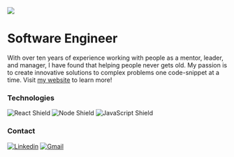 <img src="https://lh3.googleusercontent.com/sk3zdjy6AFjskYeJHw67E18D0EcaoyCFC2MbUm4tPKKRxh0EvK2NmAGO95dt3QcMDGDwdtEF9RvsXIkCmrzMGc8VNH0O1c3s1r2pDk7cQAMFB8C5mlpcQQLxxLHEYwkGLWm5rkZvuA=w1000" />

<!-- # Software Engineer   [![React](https://img.shields.io/badge/React-20232A?style=for-the-badge&logo=react&logoColor=61DAFB)]()   [![Node](https://img.shields.io/badge/Node.js-43853D?style=for-the-badge&logo=node.js&logoColor=white)]()   [![JavaScript](https://img.shields.io/badge/JavaScript-F7DF1E?style=for-the-badge&logo=javascript&logoColor=black)]() -->

# Software Engineer

With over ten years of experience working with people as a mentor, leader, and manager, I have found that helping people never gets old. My passion is to create innovative solutions to complex problems one code-snippet at a time. Visit <a href='https://alexrhoskins.com/'>my website</a> to learn more!

### Technologies
<div>
  <img alt="React Shield" src="https://img.shields.io/badge/React-20232A?style=for-the-badge&logo=react&logoColor=61DAFB"/>
  <img alt="Node Shield" src="https://img.shields.io/badge/Node.js-43853D?style=for-the-badge&logo=node.js&logoColor=white"/>
  <img alt="JavaScript Shield" src="https://img.shields.io/badge/JavaScript-F7DF1E?style=for-the-badge&logo=javascript&logoColor=black"/>
</div>

### Contact
[![Linkedin](https://img.shields.io/badge/LinkedIn-0077B5?style=for-the-badge&logo=linkedin&logoColor=white)](https://www.linkedin.com/in/alex-hoskins-dev/) [![Gmail](https://img.shields.io/badge/Gmail-D14836?style=for-the-badge&logo=gmail&logoColor=white)](mailto:alexrhoskins@gmail.com)

<!-- https://dev.to/envoy_/150-badges-for-github-pnk
 -->
<!-- 
### MY STATS: 

<img alt="Alex-Hoskins's Top Languages Stats" src="https://github-readme-stats.vercel.app/api/top-langs/?username=Alex-Hoskins&hide=smalltalk&theme=buefy&layout=compact&show_icons=true&hide_border=false&line_height=20&title_color=3D3D3D&icon_color=1b93c9&show_owner=true" width="400" />
<img alt="Alex-Hoskins GitHub Stats" src="https://github-readme-stats.vercel.app/api?username=Alex-Hoskins&show_icons=true&hide_border=false&line_height=20&title_color=3D3D3D&icon_color=1b93c9&show_owner=true" width="400"/> -->

